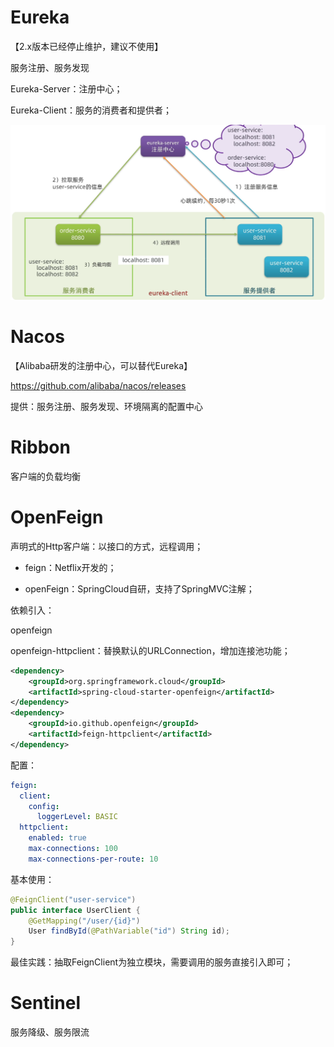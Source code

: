 # Eureka

【2.x版本已经停止维护，建议不使用】

服务注册、服务发现

Eureka-Server：注册中心；

Eureka-Client：服务的消费者和提供者；

<img title="" src="../.images/2023-01-08-18-17-02-image.png" alt="" width="577" data-align="center">

# Nacos

【Alibaba研发的注册中心，可以替代Eureka】

https://github.com/alibaba/nacos/releases

提供：服务注册、服务发现、环境隔离的配置中心

# Ribbon

客户端的负载均衡

# OpenFeign

声明式的Http客户端：以接口的方式，远程调用；

- feign：Netflix开发的；

- openFeign：SpringCloud自研，支持了SpringMVC注解；

依赖引入：

openfeign

openfeign-httpclient：替换默认的URLConnection，增加连接池功能；

```xml
<dependency>
    <groupId>org.springframework.cloud</groupId>
    <artifactId>spring-cloud-starter-openfeign</artifactId>
</dependency>
<dependency>
    <groupId>io.github.openfeign</groupId>
    <artifactId>feign-httpclient</artifactId>
</dependency>
```

配置：

```yaml
feign:
  client:
    config:
      loggerLevel: BASIC
  httpclient:
    enabled: true
    max-connections: 100
    max-connections-per-route: 10
```

基本使用：

```java
@FeignClient("user-service")
public interface UserClient {
    @GetMapping("/user/{id}")
    User findById(@PathVariable("id") String id);
}
```

最佳实践：抽取FeignClient为独立模块，需要调用的服务直接引入即可；

# Sentinel

服务降级、服务限流
